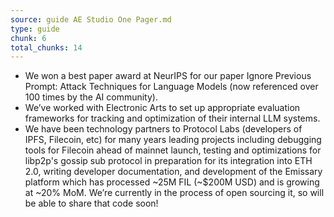 ```yaml
---
source: guide AE Studio One Pager.md
type: guide
chunk: 6
total_chunks: 14
---
```


* We won a best paper award at NeurIPS for our paper Ignore Previous Prompt: Attack Techniques for Language Models (now referenced over 100 times by the AI community). 
* We’ve worked with Electronic Arts to set up appropriate evaluation frameworks for tracking and optimization of their internal LLM systems. 
* We have been technology partners to Protocol Labs (developers of IPFS, Filecoin, etc) for many years leading projects including debugging tools for Filecoin ahead of mainnet launch, testing and optimizations for libp2p's gossip sub protocol in preparation for its integration into ETH 2.0, writing developer documentation, and development of the Emissary platform which has processed ~25M FIL (~$200M USD) and is growing at ~20% MoM.  We’re currently in the process of open sourcing it, so will be able to share that code soon!